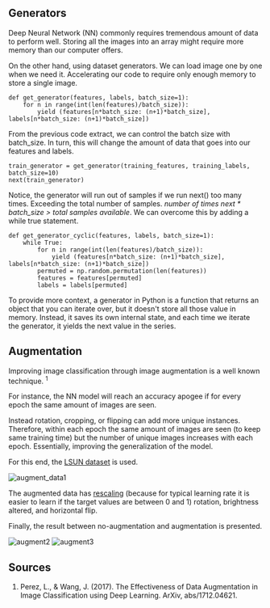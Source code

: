 ## Generators

Deep Neural Network (NN) commonly requires tremendous amount of data to perform well. Storing all the images into an array might require more memory than our computer offers. 

On the other hand, using dataset generators. We can load image one by one when we need it. Accelerating our code to require only enough memory to store a single image. 

```
def get_generator(features, labels, batch_size=1):
    for n in range(int(len(features)/batch_size)):
        yield (features[n*batch_size: (n+1)*batch_size], labels[n*batch_size: (n+1)*batch_size])
```
From the previous code extract, we can control the batch size with batch_size. In turn, this will change the amount of data that goes into our features and labels. 

```
train_generator = get_generator(training_features, training_labels, batch_size=10)
next(train_generator)
```
Notice, the generator will run out of samples if we run next() too many times. Exceeding the total number of samples.
*number of times next * batch_size > total samples available*. We can overcome this by adding a while true statement.

```
def get_generator_cyclic(features, labels, batch_size=1):
    while True:
        for n in range(int(len(features)/batch_size)):
            yield (features[n*batch_size: (n+1)*batch_size], labels[n*batch_size: (n+1)*batch_size])
        permuted = np.random.permutation(len(features))
        features = features[permuted]
        labels = labels[permuted]
```

To provide more context, a generator in Python is a function that returns an object that you can iterate over, but it doesn't store all those value in memory. Instead, it saves its own internal state, and each time we iterate the generator, it yields the next value in the series.

## Augmentation

Improving image classification through image augmentation is a well known technique. <sup>1</sup> 

For instance, the NN model will reach an accuracy apogee if for every epoch the same amount of images are seen.

Instead rotation, cropping, or flipping can add more unique instances. Therefore, within each epoch the same amount of images are seen (to keep same training time) but the number of unique images increases with each epoch. Essentially, improving the generalization of the model.

For this end, the [LSUN dataset](https://www.yf.io/p/lsun) is used.

![augment_data1](https://user-images.githubusercontent.com/57273222/96515137-c81de800-1232-11eb-939e-2121cd053813.PNG)

The augmented data has [rescaling](https://blog.keras.io/building-powerful-image-classification-models-using-very-little-data.html) (because for typical learning rate it is easier to learn if the target values are between 0 and 1) rotation, brightness altered, and horizontal flip. 

Finally, the result between no-augmentation and augmentation is presented.

![augment2](https://user-images.githubusercontent.com/57273222/96517259-a161b080-1236-11eb-9f6d-dd8e46563f00.PNG)
![augment3](https://user-images.githubusercontent.com/57273222/96517280-aa528200-1236-11eb-8210-38093e1fa0a3.PNG)

## Sources
1. Perez, L., & Wang, J. (2017). The Effectiveness of Data Augmentation in Image Classification using Deep Learning. ArXiv, abs/1712.04621.
